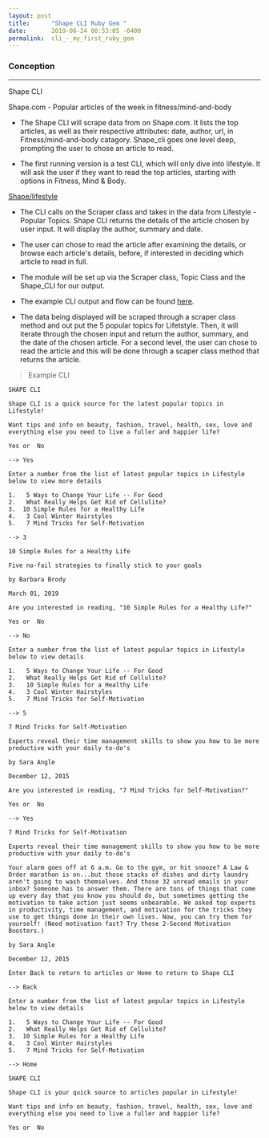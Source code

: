 ```yaml
---
layout: post
title:      "Shape CLI Ruby Gem "
date:       2019-06-24 00:53:05 -0400
permalink:  cli_-_my_first_ruby_gem
---
```


### Conception 
_____________________________________________________________________________________________

Shape CLI 

Shape.com - Popular articles of the week in fitness/mind-and-body

* The Shape CLI will scrape data from on Shape.com.  It lists the top articles, as well as their respective attributes: date, author, url, in Fitness/mind-and-body catagory.  Shape_cli goes one level deep, prompting the user to chose an article to read.  

* The first running version is a test CLI, which will only dive into lifestyle.  It will ask the user if they want to read the top articles, starting with options in Fitness, Mind & Body.  

[Shape/lifestyle](https://www.shape.com/lifestyle)

* The CLI calls on the Scraper class and takes in the data from Lifestyle - Popular Topics.  Shape CLI returns the details of the article chosen by user input.  It will display the author, summary and date.  

* The user can chose to read the article after examining the details, or browse each article's details, before, if interested in deciding which article to read in full.

* The module will be set up via the Scraper class, Topic Class and the Shape_CLI for our output. 

* The example CLI output and flow can be found [here](https://jessekathryn.github.io/cli_-_my_first_ruby_gem).

* The data being displayed will be scraped through a scraper class method and out put the 5 popular topics for Lifetstyle.  Then, it will iterate through the chosen input and return the author, summary, and the date of the chosen article.  For a second level, the user can chose to read the article and this will be done through a scaper class method that returns the article.

> Example CLI 
> 


```
SHAPE CLI																																														 

Shape CLI is a quick source for the latest popular topics in Lifestyle!    

Want tips and info on beauty, fashion, travel, health, sex, love and everything else you need to live a fuller and happier life?

Yes or  No 

--> Yes

Enter a number from the list of latest popular topics in Lifestyle below to view more details

1.   5 Ways to Change Your Life -- For Good
2.   What Really Helps Get Rid of Cellulite?
3.  10 Simple Rules for a Healthy Life
4.   3 Cool Winter Hairstyles
5.   7 Mind Tricks for Self-Motivation

--> 3

10 Simple Rules for a Healthy Life 

Five no-fail strategies to finally stick to your goals

by Barbara Brody

March 01, 2019

Are you interested in reading, "10 Simple Rules for a Healthy Life?"

Yes or  No 

--> No

Enter a number from the list of latest popular topics in Lifestyle below to view details

1.   5 Ways to Change Your Life -- For Good
2.   What Really Helps Get Rid of Cellulite?
3.   10 Simple Rules for a Healthy Life
4.   3 Cool Winter Hairstyles
5.   7 Mind Tricks for Self-Motivation

--> 5

7 Mind Tricks for Self-Motivation

Experts reveal their time management skills to show you how to be more productive with your daily to-do's

by Sara Angle

December 12, 2015

Are you interested in reading, "7 Mind Tricks for Self-Motivation?" 

Yes or  No 

--> Yes

7 Mind Tricks for Self-Motivation

Experts reveal their time management skills to show you how to be more productive with your daily to-do's

Your alarm goes off at 6 a.m. Go to the gym, or hit snooze? A Law & Order marathon is on...but those stacks of dishes and dirty laundry aren't going to wash themselves. And those 32 unread emails in your inbox? Someone has to answer them. There are tons of things that come up every day that you know you should do, but sometimes getting the motivation to take action just seems unbearable. We asked top experts in productivity, time management, and motivation for the tricks they use to get things done in their own lives. Now, you can try them for yourself! (Need motivation fast? Try these 2-Second Motivation Boosters.)

by Sara Angle

December 12, 2015

Enter Back to return to articles or Home to return to Shape CLI 

--> Back

Enter a number from the list of latest popular topics in Lifestyle below to view details

1.   5 Ways to Change Your Life -- For Good
2.   What Really Helps Get Rid of Cellulite?
3.  10 Simple Rules for a Healthy Life
4.   3 Cool Winter Hairstyles
5.   7 Mind Tricks for Self-Motivation

--> Home

SHAPE CLI		

Shape CLI is your quick source to articles popular in Lifestyle!    

Want tips and info on beauty, fashion, travel, health, sex, love and everything else you need to live a fuller and happier life?

Yes or  No 

```
